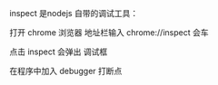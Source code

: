 inspect 是nodejs 自带的调试工具：

打开 chrome 浏览器 地址栏输入 chrome://inspect 会车

点击 inspect 会弹出 调试框

在程序中加入 debugger 打断点